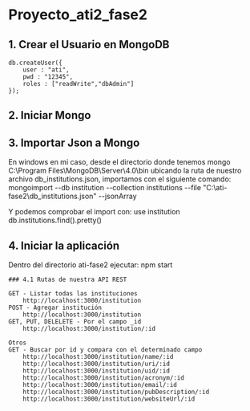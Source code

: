 # Proyecto_ati2_fase2

## 1. Crear el Usuario en MongoDB

	db.createUser({
		user : "ati",
		pwd : "12345",
		roles : ["readWrite","dbAdmin"]
	});

## 2. Iniciar Mongo

## 3. Importar Json a Mongo

En windows en mi caso, desde el directorio donde tenemos mongo C:\Program Files\MongoDB\Server\4.0\bin ubicando la ruta de nuestro archivo db_institutions.json, importamos con el siguiente comando: 
	mongoimport --db institution --collection institutions --file "C:\ati-fase2\db_institutions.json" --jsonArray

Y podemos comprobar el import con:
	use institution
	db.institutions.find().pretty()

## 4. Iniciar la aplicación

Dentro del directorio ati-fase2 ejecutar:
	npm start

	### 4.1 Rutas de nuestra API REST

	GET - Listar todas las instituciones
		http://localhost:3000/institution
	POST - Agregar institución
		http://localhost:3000/institution
	GET, PUT, DELELETE - Por el campo _id
		http://localhost:3000/institution/:id

	Otros
	GET - Buscar por id y compara con el determinado campo
		http://localhost:3000/institution/name/:id
		http://localhost:3000/institution/uri/:id
		http://localhost:3000/institution/uid/:id
		http://localhost:3000/institution/acronym/:id
		http://localhost:3000/institution/email/:id
		http://localhost:3000/institution/pubDescription/:id
		http://localhost:3000/institution/websiteUrl/:id
